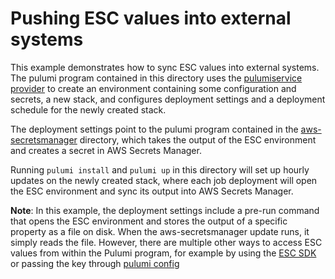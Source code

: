 # Pushing ESC values into external systems

This example demonstrates how to sync ESC values into external systems. The pulumi program contained in this directory uses the [pulumiservice provider](https://www.pulumi.com/registry/packages/pulumiservice/) to create an environment containing some configuration and secrets, a new stack, and configures deployment settings and a deployment schedule for the newly created stack. 

The deployment settings point to the pulumi program contained in the [aws-secretsmanager](./aws-secretsmanager/) directory, which takes the output of the ESC environment and creates a secret in AWS Secrets Manager.

Running `pulumi install` and `pulumi up` in this directory will set up hourly updates on the newly created stack, where each job deployment will open the ESC environment and sync its output into AWS Secrets Manager.

**Note**: In this example, the deployment settings include a pre-run command that opens the ESC environment and stores the output of a specific property as a file on disk. When the aws-secretsmanager update runs, it simply reads the file. However, there are multiple other ways to access ESC values from within the Pulumi program, for example by using the [ESC SDK](https://github.com/pulumi/esc-sdk) or passing the key through [pulumi config](https://github.com/pulumi/esc-sdk)